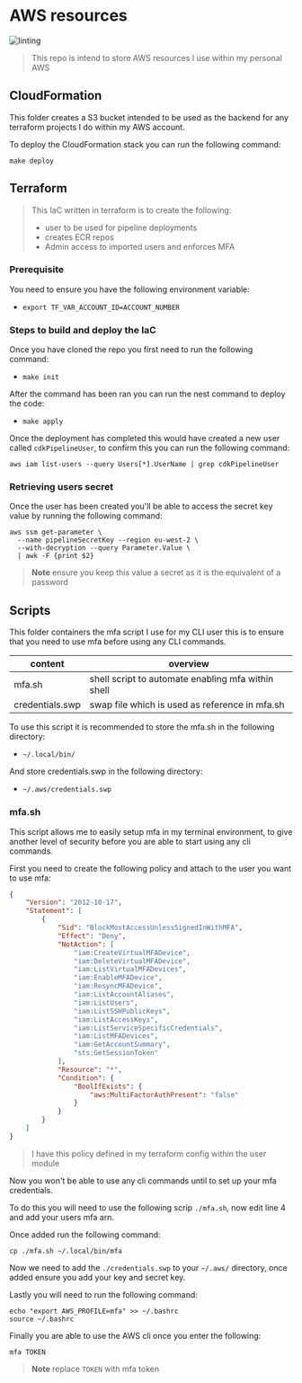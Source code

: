 # AWS resources

![linting](https://github.com/nathanberry97/awsResources/actions/workflows/lintingPipeline.yaml/badge.svg)

> This repo is intend to store AWS resources I use within my personal AWS

## CloudFormation

This folder creates a S3 bucket intended to be used as the backend for any
terraform projects I do within my AWS account.

To deploy the CloudFormation stack you can run the following command:

```shell
make deploy
```

## Terraform

> This IaC written in terraform is to create the following:
>
> -   user to be used for pipeline deployments
> -   creates ECR repos
> -   Admin access to imported users and enforces MFA

### Prerequisite

You need to ensure you have the following environment variable:

-   `export TF_VAR_ACCOUNT_ID=ACCOUNT_NUMBER`

### Steps to build and deploy the IaC

Once you have cloned the repo you first need to run the following command:

-   `make init`

After the command has been ran you can run the nest command to deploy the code:

-   `make apply`

Once the deployment has completed this would have created a new user called
`cdkPipelineUser`, to confirm this you can run the following command:

```shell
aws iam list-users --query Users[*].UserName | grep cdkPipelineUser
```

### Retrieving users secret

Once the user has been created you'll be able to access the secret key value
by running the following command:

```shell
aws ssm get-parameter \
  --name pipelineSecretKey --region eu-west-2 \
  --with-decryption --query Parameter.Value \
  | awk -F {print $2}
```

> **Note** ensure you keep this value a secret as it is the equivalent of a password

## Scripts

This folder containers the mfa script I use for my CLI user this is to ensure
that you need to use mfa before using any CLI commands.

| content         | overview                                           |
| --------------- | -------------------------------------------------- |
| mfa.sh          | shell script to automate enabling mfa within shell |
| credentials.swp | swap file which is used as reference in mfa.sh     |

To use this script it is recommended to store the mfa.sh in the following
directory:

-   `~/.local/bin/`

And store credentials.swp in the following directory:

-   `~/.aws/credentials.swp`

### mfa.sh

This script allows me to easily setup mfa in my terminal environment, to give
another level of security before you are able to start using any cli commands.

First you need to create the following policy and attach to the user you want to
use mfa:

```json
{
    "Version": "2012-10-17",
    "Statement": [
        {
            "Sid": "BlockMostAccessUnlessSignedInWithMFA",
            "Effect": "Deny",
            "NotAction": [
                "iam:CreateVirtualMFADevice",
                "iam:DeleteVirtualMFADevice",
                "iam:ListVirtualMFADevices",
                "iam:EnableMFADevice",
                "iam:ResyncMFADevice",
                "iam:ListAccountAliases",
                "iam:ListUsers",
                "iam:ListSSHPublicKeys",
                "iam:ListAccessKeys",
                "iam:ListServiceSpecificCredentials",
                "iam:ListMFADevices",
                "iam:GetAccountSummary",
                "sts:GetSessionToken"
            ],
            "Resource": "*",
            "Condition": {
                "BoolIfExists": {
                    "aws:MultiFactorAuthPresent": "false"
                }
            }
        }
    ]
}
```

> I have this policy defined in my terraform config within the user module

Now you won't be able to use any cli commands until to set up your mfa credentials.

To do this you will need to use the following scrip `./mfa.sh`, now edit line 4
and add your users mfa arn.

Once added run the following command:

```shell
cp ./mfa.sh ~/.local/bin/mfa
```

Now we need to add the `./credentials.swp` to your `~/.aws/` directory, once added
ensure you add your key and secret key.

Lastly you will need to run the following command:

```shell
echo "export AWS_PROFILE=mfa" >> ~/.bashrc
source ~/.bashrc
```

Finally you are able to use the AWS cli once you enter the following:

```shell
mfa TOKEN
```

> **Note** replace `TOKEN` with mfa token
